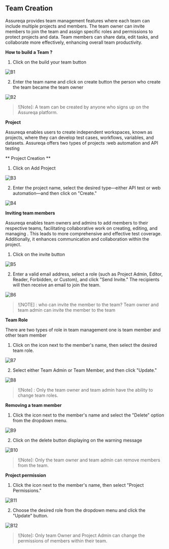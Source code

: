 ﻿

## Team Creation
Assureqa provides team management features where each team can include multiple projects and members. The team owner can invite members to join the team and assign specific roles and permissions to protect projects and data. Team members can share data, edit tasks, and collaborate more effectively, enhancing overall team productivity.

**How to build a Team ?**

1. Click on the build your team button 

![B1](./TeamImages/B1.png)
   
2. Enter the team name and click on create button the person who create the team became the team owner

![B2](./TeamImages/B2.png)

> ![Note]: 
> A team can be created by anyone who signs up on the Assureqa platform.

  **Project** 
 
Assureqa enables users to create independent workspaces, known as projects, where they can develop test cases, workflows, variables, and datasets.
Assureqa offers two types of projects  :web automation and API testing 

** Project Creation **

1. Click on Add Project

![B3](./TeamImages/B3.png)

2. Enter the project name, select the desired type—either API test or web automation—and then click on "Create."

![B4](./TeamImages/B4.png)
 
 **Inviting team members** 

Assureqa enables team owners and admins to add members to their respective teams, facilitating collaborative work on creating, editing, and managing . This leads to more comprehensive and effective test coverage. Additionally, it enhances communication and collaboration within the project.

1. Click on the invite button 

![B5](./TeamImages/B5.png)

2. Enter a valid email address, select a role (such as Project Admin, Editor, Reader, Forbidden, or Custom), and click "Send Invite." The recipients will then receive an email to join the team.

![B6](./TeamImages/B6.png)

> ![NOTE] :
> who can invite the member to the team?
> Team owner and team admin can invite the member to the team 

**Team Role**

There are two types of role in team management one is team member and   other team member 

1. Click on the icon next to the member's name, then select the desired team role.

![B7](./TeamImages/B7.png)

2. Select either Team Admin or Team Member, and then click "Update."

![B8](./TeamImages/B8.png)

> ![Note] : 
> Only the team owner and team admin have the ability to change team roles.

 **Removing a team member**
 
 1. Click the icon next to the member's name and select the "Delete" option from the dropdown menu.

![B9](./TeamImages/B9.png)

2. Click on the delete button displaying on the warning message 

![B10](./TeamImages/B10.png)

> ![Note]:
> Only the team owner and team admin can remove members from the team.
 
 **Project permission**
 
1. Click the icon next to the member's name, then select "Project Permissions."

![B11](./TeamImages/B11.png)

2. Choose the desired role from the dropdown menu and click the "Update" button.

![B12](./TeamImages/B12.png)

> ![Note]: 
> Only team Owner and Project Admin can change the permissions of members within their team.



